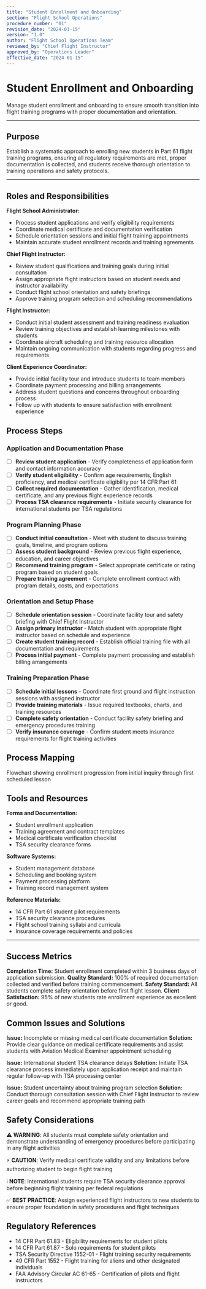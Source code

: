 ```yaml
---
title: "Student Enrollment and Onboarding"
section: "Flight School Operations"
procedure_number: "01"
revision_date: "2024-01-15"
version: "1.0"
author: "Flight School Operations Team"
reviewed_by: "Chief Flight Instructor"
approved_by: "Operations Leader"
effective_date: "2024-01-15"
---
```


# Student Enrollment and Onboarding

Manage student enrollment and onboarding to ensure smooth transition into flight training programs with proper documentation and orientation.

_____________________________________________________________________________________________

## Purpose

Establish a systematic approach to enrolling new students in Part 61 flight training programs, ensuring all regulatory requirements are met, proper documentation is collected, and students receive thorough orientation to training operations and safety protocols.

_____________________________________________________________________________________________

## Roles and Responsibilities

**Flight School Administrator:**

- Process student applications and verify eligibility requirements
- Coordinate medical certificate and documentation verification
- Schedule orientation sessions and initial flight training appointments
- Maintain accurate student enrollment records and training agreements

**Chief Flight Instructor:**

- Review student qualifications and training goals during initial consultation
- Assign appropriate flight instructors based on student needs and instructor availability
- Conduct flight school orientation and safety briefings
- Approve training program selection and scheduling recommendations

**Flight Instructor:**

- Conduct initial student assessment and training readiness evaluation
- Review training objectives and establish learning milestones with students
- Coordinate aircraft scheduling and training resource allocation
- Maintain ongoing communication with students regarding progress and requirements

**Client Experience Coordinator:**

- Provide initial facility tour and introduce students to team members
- Coordinate payment processing and billing arrangements
- Address student questions and concerns throughout onboarding process
- Follow up with students to ensure satisfaction with enrollment experience

## Process Steps

### Application and Documentation Phase

- [ ] **Review student application** - Verify completeness of application form and contact information accuracy
- [ ] **Verify student eligibility** - Confirm age requirements, English proficiency, and medical certificate eligibility per 14 CFR Part 61
- [ ] **Collect required documentation** - Gather identification, medical certificate, and any previous flight experience records
- [ ] **Process TSA clearance requirements** - Initiate security clearance for international students per TSA regulations

### Program Planning Phase

- [ ] **Conduct initial consultation** - Meet with student to discuss training goals, timeline, and program options
- [ ] **Assess student background** - Review previous flight experience, education, and career objectives
- [ ] **Recommend training program** - Select appropriate certificate or rating program based on student goals
- [ ] **Prepare training agreement** - Complete enrollment contract with program details, costs, and expectations

### Orientation and Setup Phase

- [ ] **Schedule orientation session** - Coordinate facility tour and safety briefing with Chief Flight Instructor
- [ ] **Assign primary instructor** - Match student with appropriate flight instructor based on schedule and experience
- [ ] **Create student training record** - Establish official training file with all documentation and requirements
- [ ] **Process initial payment** - Complete payment processing and establish billing arrangements

### Training Preparation Phase

- [ ] **Schedule initial lessons** - Coordinate first ground and flight instruction sessions with assigned instructor
- [ ] **Provide training materials** - Issue required textbooks, charts, and training resources
- [ ] **Complete safety orientation** - Conduct facility safety briefing and emergency procedures training
- [ ] **Verify insurance coverage** - Confirm student meets insurance requirements for flight training activities

## Process Mapping

Flowchart showing enrollment progression from initial inquiry through first scheduled lesson

## Tools and Resources

**Forms and Documentation:**

- Student enrollment application
- Training agreement and contract templates
- Medical certificate verification checklist
- TSA security clearance forms

**Software Systems:**

- Student management database
- Scheduling and booking system
- Payment processing platform
- Training record management system

**Reference Materials:**

- 14 CFR Part 61 student pilot requirements
- TSA security clearance procedures
- Flight school training syllabi and curricula
- Insurance coverage requirements and policies

_____________________________________________________________________________________________

## Success Metrics

**Completion Time:** Student enrollment completed within 3 business days of application submission.
**Quality Standard:** 100% of required documentation collected and verified before training commencement.
**Safety Standard:** All students complete safety orientation before first flight lesson.
**Client Satisfaction:** 95% of new students rate enrollment experience as excellent or good.

## Common Issues and Solutions

**Issue:** Incomplete or missing medical certificate documentation
**Solution:** Provide clear guidance on medical certificate requirements and assist students with Aviation Medical Examiner appointment scheduling

**Issue:** International student TSA clearance delays
**Solution:** Initiate TSA clearance process immediately upon application receipt and maintain regular follow-up with TSA processing center

**Issue:** Student uncertainty about training program selection
**Solution:** Conduct thorough consultation session with Chief Flight Instructor to review career goals and recommend appropriate training path

## Safety Considerations

⚠️ **WARNING**: All students must complete safety orientation and demonstrate understanding of emergency procedures before participating in any flight activities

⚡ **CAUTION**: Verify medical certificate validity and any limitations before authorizing student to begin flight training

ℹ️ **NOTE**: International students require TSA security clearance approval before beginning flight training per federal regulations

✅ **BEST PRACTICE**: Assign experienced flight instructors to new students to ensure proper foundation in safety procedures and flight techniques

## Regulatory References

- 14 CFR Part 61.83 - Eligibility requirements for student pilots
- 14 CFR Part 61.87 - Solo requirements for student pilots
- TSA Security Directive 1552-01 - Flight training security requirements
- 49 CFR Part 1552 - Flight training for aliens and other designated individuals
- FAA Advisory Circular AC 61-65 - Certification of pilots and flight instructors

